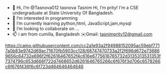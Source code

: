 - 👋 Hi, I’m @Tasnova012 tasnova Tasnim Hi, I’m prity! I'm a CSE undergraduate at State University Of Bangladesh.
- 👀 I’m interested in programming
- 🌱 I’m currently learning python,html, JavaScript,jam,mysql
- 💞️ I’m looking to collaborate on ...
- 📫 i am from cumilla, Bangladesh
✉️Gmail: tasnimprity12@gmail.com

<!---
Tasnova012/Tasnova012 is a ✨ special ✨ repository because its `README.md` (this file) appears on your GitHub profile.
You can click the Preview link to take a look at your changes.
--->
https://camo.githubusercontent.com/cc2a1e93a2f94988152095ac59ebf7717a0b83e9742d69ac71670fb5903cc128/68747470733a2f2f696d672e736869656c64732e696f2f62616467652f4c616e6775616765732d3135313531353f7374796c653d666f722d7468652d6261646765266c6f676f3d706c6578266c6f676f436f6c6f723d464646464646
